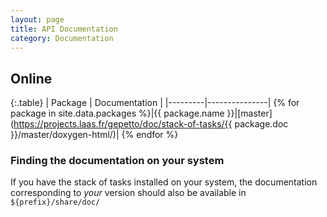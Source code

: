 ```yaml
---
layout: page
title: API Documentation
category: Documentation
---
```


## Online

{:.table}
| Package | Documentation |
|---------|---------------|
{% for package in site.data.packages %}|{{ package.name }}|[master](https://projects.laas.fr/gepetto/doc/stack-of-tasks/{{ package.doc }}/master/doxygen-html/)|
{% endfor %}

### Finding the documentation on your system

If you have the stack of tasks installed on your system, the documentation corresponding to *your* version should also
be available in `${prefix}/share/doc/`
